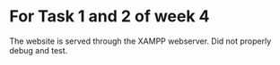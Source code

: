 # For Task 1 and 2 of week 4

The website is served through the XAMPP webserver. Did not properly debug and test. 


